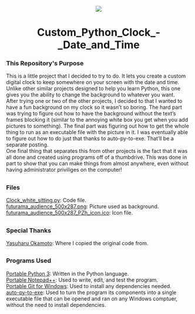 <p align="center">
  <img src="https://user-images.githubusercontent.com/54961082/159799467-beb3caa5-e429-48c1-a461-425e41894f12.PNG"/>
</p>
<h1 align="center">
  Custom_Python_Clock_-_Date_and_Time
</h1>

### This Repository's Purpose
This is a little project that I decided to try to do.  It lets you create a custom digital clock to keep somewhere on your screen with the date and time. Unlike other similar projects designed to help you learn Python, this one gives you the ability to change the background to whatever you want.<br />
After trying one or two of the other projects, I decided to that I wanted to have a fun background on my clock so it wasn’t so boring. The hard part was trying to figure out how to have the background without the text’s frames blocking it (similar to the annoying white box you get when you add pictures to something). The final part was figuring out how to get the whole thing to run as an executable file with the picture in it. I was eventually able to figure out how to do just that thanks to auto-py-to-exe. That’ll be a separate posting.<br />
One final thing that separates this from other projects is the fact that it was all done and created using programs off of a thumbdrive. This was done in part to show that you can make things from almost anywhere, even without having administrator priviliges on the computer!<br />

## 
### Files
[Clock_white_sitting.py](https://github.com/dbmitch84/Custom_Python_Clock_-_Date_and_Time/blob/main/Clock_white_sitting.py): Code file.<br />
[futurama_audience_500x287.png](https://github.com/dbmitch84/Custom_Python_Clock_-_Date_and_Time/blob/main/futurama_audience_500x287.png): Picture used as background.<br />
[futurama_audience_500x287_PZh_icon.ico](https://github.com/dbmitch84/Custom_Python_Clock_-_Date_and_Time/blob/main/futurama_audience_500x287_PZh_icon.ico): Icon file.<br />
## 
### Special Thanks
[Yasuharu Okamoto](http://y-okamoto-psy1949.la.coocan.jp/Python/en1/DigitalClock/): Where I copied the original code from.<br />  

## 
### Programs Used
[Portable Python 3](https://www.python.org/downloads/): Written in the Python language.<br />
[Portable Notepad++](https://portableapps.com/apps/development/notepadpp_portable): Used to write, edit, and test the program.<br />
[Portable Git for Windows](https://git-scm.com/download/win): Used to install any dependencies needed.<br />
[auto-py-to-exe](https://pypi.org/project/auto-py-to-exe/): Used to turn the program its components into a single executable file that can be opened and ran on any Windows comptuer, without the need to install dependencies.<br />
